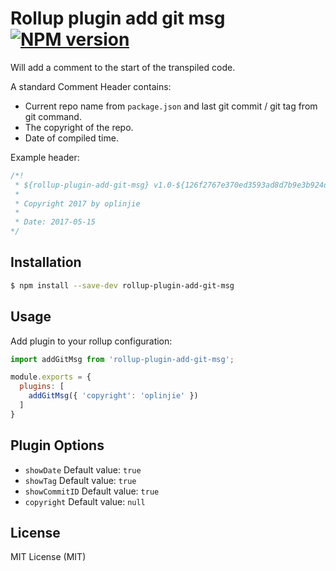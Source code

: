 # Rollup plugin add git msg [![NPM version](https://img.shields.io/npm/v/rollup-plugin-add-git-msg?style=flat-square)](https://www.npmjs.com/package/rollup-plugin-add-git-msg)

Will add a comment to the start of the transpiled code.

A standard Comment Header contains:

- Current repo name from `package.json` and last git commit / git tag from git command.
- The copyright of the repo.
- Date of compiled time.

Example header:

```javascript
/*!
 * ${rollup-plugin-add-git-msg} v1.0-${126f2767e370ed3593ad8d7b9e3b924d54515b24}
 *
 * Copyright 2017 by oplinjie
 *
 * Date: 2017-05-15
*/
```

## Installation

```bash
$ npm install --save-dev rollup-plugin-add-git-msg
```

## Usage

Add plugin to your rollup configuration:

```javascript
import addGitMsg from 'rollup-plugin-add-git-msg';

module.exports = {
  plugins: [
    addGitMsg({ 'copyright': 'oplinjie' })
  ]
}
```

## Plugin Options

- `showDate`     Default value: `true`
- `showTag`      Default value: `true`
- `showCommitID` Default value: `true`
- `copyright`    Default value: `null`

## License

MIT License (MIT)
